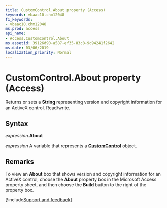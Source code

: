 ```yaml
---
title: CustomControl.About property (Access)
keywords: vbaac10.chm12048
f1_keywords:
- vbaac10.chm12048
ms.prod: access
api_name:
- Access.CustomControl.About
ms.assetid: 39126d90-a587-ef35-83c8-9d94241f2642
ms.date: 03/06/2019
localization_priority: Normal
---
```



# CustomControl.About property (Access)

Returns or sets a **String** representing version and copyright information for an ActiveX control. Read/write.


## Syntax

_expression_.**About**

_expression_ A variable that represents a **[CustomControl](Access.CustomControl.md)** object.


## Remarks

To view an **About** box that shows version and copyright information for an ActiveX control, choose the **About** property box in the Microsoft Access property sheet, and then choose the **Build** button to the right of the property box.




[!include[Support and feedback](~/includes/feedback-boilerplate.md)]